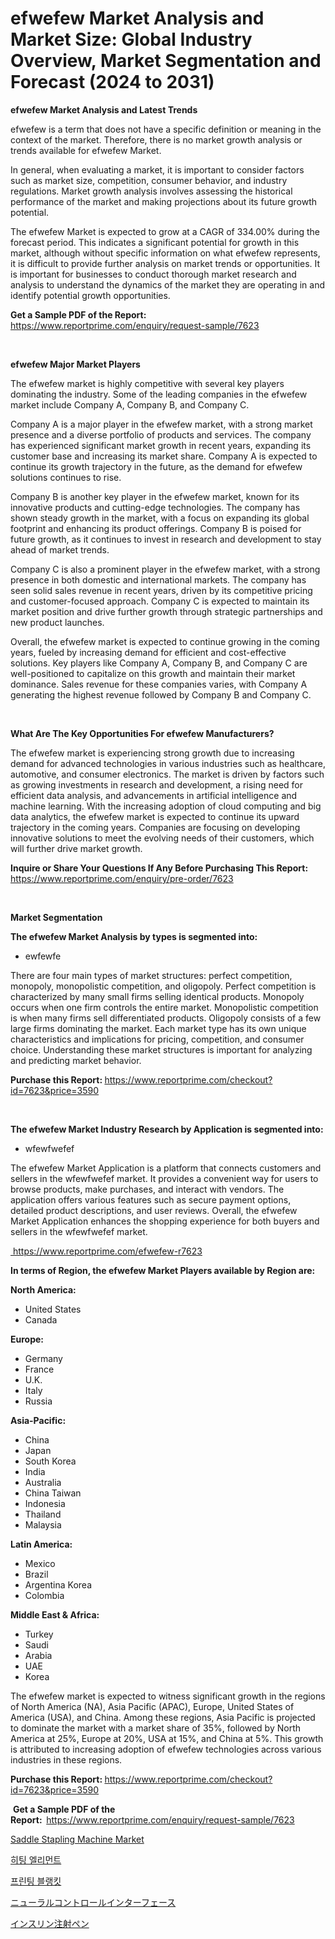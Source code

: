 <p><h1>efwefew Market Analysis and Market Size: Global Industry Overview, Market Segmentation and Forecast (2024 to 2031)</h1></p><p><strong>efwefew Market Analysis and Latest Trends</strong></p>
<p><p>efwefew is a term that does not have a specific definition or meaning in the context of the market. Therefore, there is no market growth analysis or trends available for efwefew Market.</p><p>In general, when evaluating a market, it is important to consider factors such as market size, competition, consumer behavior, and industry regulations. Market growth analysis involves assessing the historical performance of the market and making projections about its future growth potential.</p><p>The efwefew Market is expected to grow at a CAGR of 334.00% during the forecast period. This indicates a significant potential for growth in this market, although without specific information on what efwefew represents, it is difficult to provide further analysis on market trends or opportunities. It is important for businesses to conduct thorough market research and analysis to understand the dynamics of the market they are operating in and identify potential growth opportunities.</p></p>
<p><strong>Get a Sample PDF of the Report:&nbsp;</strong> <a href="https://www.reportprime.com/enquiry/request-sample/7623">https://www.reportprime.com/enquiry/request-sample/7623</a></p>
<p>&nbsp;</p>
<p><strong>efwefew Major Market Players</strong></p>
<p><p>The efwefew market is highly competitive with several key players dominating the industry. Some of the leading companies in the efwefew market include Company A, Company B, and Company C. </p><p>Company A is a major player in the efwefew market, with a strong market presence and a diverse portfolio of products and services. The company has experienced significant market growth in recent years, expanding its customer base and increasing its market share. Company A is expected to continue its growth trajectory in the future, as the demand for efwefew solutions continues to rise.</p><p>Company B is another key player in the efwefew market, known for its innovative products and cutting-edge technologies. The company has shown steady growth in the market, with a focus on expanding its global footprint and enhancing its product offerings. Company B is poised for future growth, as it continues to invest in research and development to stay ahead of market trends.</p><p>Company C is also a prominent player in the efwefew market, with a strong presence in both domestic and international markets. The company has seen solid sales revenue in recent years, driven by its competitive pricing and customer-focused approach. Company C is expected to maintain its market position and drive further growth through strategic partnerships and new product launches.</p><p>Overall, the efwefew market is expected to continue growing in the coming years, fueled by increasing demand for efficient and cost-effective solutions. Key players like Company A, Company B, and Company C are well-positioned to capitalize on this growth and maintain their market dominance. Sales revenue for these companies varies, with Company A generating the highest revenue followed by Company B and Company C.</p></p>
<p>&nbsp;</p>
<p><strong>What Are The Key Opportunities For efwefew Manufacturers?</strong></p>
<p><p>The efwefew market is experiencing strong growth due to increasing demand for advanced technologies in various industries such as healthcare, automotive, and consumer electronics. The market is driven by factors such as growing investments in research and development, a rising need for efficient data analysis, and advancements in artificial intelligence and machine learning. With the increasing adoption of cloud computing and big data analytics, the efwefew market is expected to continue its upward trajectory in the coming years. Companies are focusing on developing innovative solutions to meet the evolving needs of their customers, which will further drive market growth.</p></p>
<p><strong>Inquire or Share Your Questions If Any Before Purchasing This Report:</strong> <a href="https://www.reportprime.com/enquiry/pre-order/7623">https://www.reportprime.com/enquiry/pre-order/7623</a></p>
<p>&nbsp;</p>
<p><strong>Market Segmentation</strong></p>
<p><strong>The efwefew Market Analysis by types is segmented into:</strong></p>
<p><ul><li>ewfewfe</li></ul></p>
<p><p>There are four main types of market structures: perfect competition, monopoly, monopolistic competition, and oligopoly. Perfect competition is characterized by many small firms selling identical products. Monopoly occurs when one firm controls the entire market. Monopolistic competition is when many firms sell differentiated products. Oligopoly consists of a few large firms dominating the market. Each market type has its own unique characteristics and implications for pricing, competition, and consumer choice. Understanding these market structures is important for analyzing and predicting market behavior.</p></p>
<p><strong>Purchase this Report:&nbsp;</strong><a href="https://www.reportprime.com/checkout?id=7623&price=3590">https://www.reportprime.com/checkout?id=7623&price=3590</a></p>
<p>&nbsp;</p>
<p><strong>The efwefew Market Industry Research by Application is segmented into:</strong></p>
<p><ul><li>wfewfwefef</li></ul></p>
<p><p>The efwefew Market Application is a platform that connects customers and sellers in the wfewfwefef market. It provides a convenient way for users to browse products, make purchases, and interact with vendors. The application offers various features such as secure payment options, detailed product descriptions, and user reviews. Overall, the efwefew Market Application enhances the shopping experience for both buyers and sellers in the wfewfwefef market.</p></p>
<p><a href="https://www.reportprime.com/efwefew-r7623">&nbsp;https://www.reportprime.com/efwefew-r7623</a></p>
<p><strong>In terms of Region, the efwefew Market Players available by Region are:</strong></p>
<p>
    <p> <strong> North America: </strong>
        <ul>
            <li>United States</li>
            <li>Canada</li>
        </ul>
        </p> 
    <p> <strong> Europe: </strong>
        <ul>
            <li>Germany</li>
            <li>France</li>
            <li>U.K.</li>
            <li>Italy</li>
            <li>Russia</li>
        </ul>
        </p> 
    <p> <strong> Asia-Pacific: </strong>
        <ul>
            <li>China</li>
            <li>Japan</li>
            <li>South Korea</li>
            <li>India</li>
            <li>Australia</li>
            <li>China Taiwan</li>
            <li>Indonesia</li>
            <li>Thailand</li>
            <li>Malaysia</li>
        </ul>
        </p> 
    <p> <strong> Latin America: </strong>
        <ul>
            <li>Mexico</li>
            <li>Brazil</li>
            <li>Argentina Korea</li>
            <li>Colombia</li>
        </ul>
        </p> 
    <p> <strong> Middle East & Africa: </strong>
        <ul>
            <li>Turkey</li>
            <li>Saudi</li>
            <li>Arabia</li>
            <li>UAE</li>
            <li>Korea</li>
        </ul>
    </p>
    </p>
<p><p>The efwefew market is expected to witness significant growth in the regions of North America (NA), Asia Pacific (APAC), Europe, United States of America (USA), and China. Among these regions, Asia Pacific is projected to dominate the market with a market share of 35%, followed by North America at 25%, Europe at 20%, USA at 15%, and China at 5%. This growth is attributed to increasing adoption of efwefew technologies across various industries in these regions.</p></p>
<p><strong>Purchase this Report: </strong><a href="https://www.reportprime.com/checkout?id=7623&price=3590">https://www.reportprime.com/checkout?id=7623&price=3590</a></p>
<p>&nbsp;<strong>Get a Sample PDF of the Report:&nbsp;&nbsp;</strong><a href="https://www.reportprime.com/enquiry/request-sample/7623">https://www.reportprime.com/enquiry/request-sample/7623</a></p>
<p><strong></strong></p>
<p><p><a href="https://github.com/Whitneyboyettebo9kiw7yr13/Market-Research-Report-List-2/blob/main/saddle-stapling-machine-market.md">Saddle Stapling Machine Market</a></p><p><a href="https://github.com/sammyUltyylrich9067856/Market-Research-Report-List-1/blob/main/735398225047.md">히팅 엘리먼트</a></p><p><a href="https://github.com/Elenrrera7685/Market-Research-Report-List-1/blob/main/771990125046.md">프린팅 블랭킷</a></p><p><a href="https://medium.com/@nicholas.ellison0076890/%E3%83%8B%E3%83%A5%E3%83%BC%E3%83%A9%E3%83%AB%E3%82%B3%E3%83%B3%E3%83%88%E3%83%AD%E3%83%BC%E3%83%AB%E3%82%A4%E3%83%B3%E3%82%BF%E3%83%BC%E3%83%95%E3%82%A7%E3%83%BC%E3%82%B9%E5%B8%82%E5%A0%B4%E8%A6%8F%E6%A8%A1%E3%81%8C-%E3%82%B0%E3%83%AD%E3%83%BC%E3%83%90%E3%83%AB%E7%94%A3%E6%A5%AD%E3%81%AB%E3%81%8A%E3%81%91%E3%82%8B%E6%9C%80%E9%81%A9%E3%81%AA%E3%83%9E%E3%83%BC%E3%82%B1%E3%83%86%E3%82%A3%E3%83%B3%E3%82%B0%E3%83%81%E3%83%A3%E3%83%B3%E3%83%8D%E3%83%AB%E3%82%92%E6%98%8E%E3%82%89%E3%81%8B%E3%81%AB%E3%81%97%E3%81%BE%E3%81%99-c008c89e2a0a">ニューラルコントロールインターフェース</a></p><p><a href="https://medium.com/@pollynsatcherayted345/%E3%82%A4%E3%83%B3%E3%82%B7%E3%83%A5%E3%83%AA%E3%83%B3%E6%B3%A8%E5%B0%84%E3%83%9A%E3%83%B3%E5%B8%82%E5%A0%B4%E3%81%AE%E3%83%88%E3%83%AC%E3%83%B3%E3%83%89%E3%81%A8%E5%B8%82%E5%A0%B4%E5%88%86%E6%9E%90%E3%81%AF-2024%E5%B9%B4%E3%81%8B%E3%82%892031%E5%B9%B4%E3%81%AE%E9%96%93%E3%81%AB%E4%BA%88%E6%B8%AC%E3%81%95%E3%82%8C%E3%81%A6%E3%81%84%E3%81%BE%E3%81%99-c2f9ec815693">インスリン注射ペン</a></p></p>